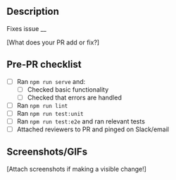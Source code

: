 ## Description

Fixes issue __

[What does your PR add or fix?]

## Pre-PR checklist

- [ ] Ran `npm run serve` and:
  - [ ] Checked basic functionality
  - [ ] Checked that errors are handled
- [ ] Ran `npm run lint`
- [ ] Ran `npm run test:unit`
- [ ] Ran `npm run test:e2e` and ran relevant tests
- [ ] Attached reviewers to PR and pinged on Slack/email

## Screenshots/GIFs

[Attach screenshots if making a visible change!]
